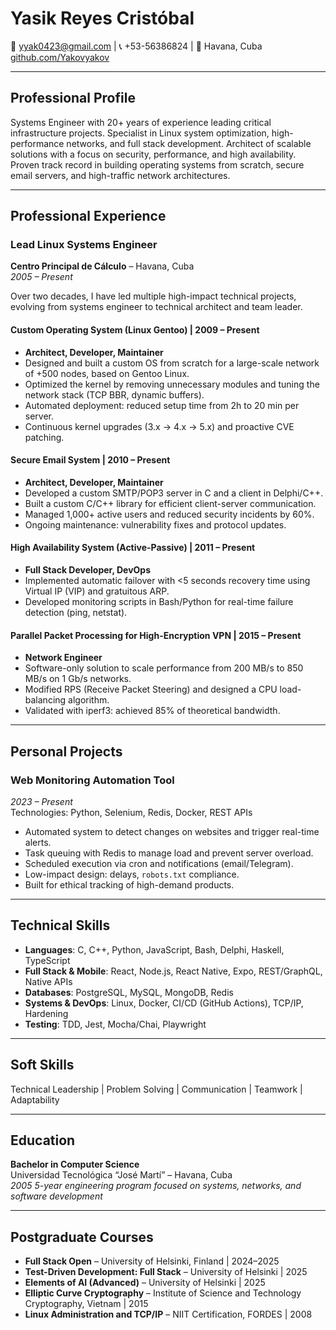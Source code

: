 # Yasik Reyes Cristóbal

📧 yyak0423@gmail.com | 📞 +53-56386824 | 📍 Havana, Cuba  
[github.com/Yakovyakov](https://github.com/Yakovyakov)

---

## Professional Profile

Systems Engineer with 20+ years of experience leading critical infrastructure projects. Specialist in Linux system optimization, high-performance networks, and full stack development. Architect of scalable solutions with a focus on security, performance, and high availability. Proven track record in building operating systems from scratch, secure email servers, and high-traffic network architectures.

---

## Professional Experience

### Lead Linux Systems Engineer  
**Centro Principal de Cálculo** – Havana, Cuba  
*2005 – Present*

Over two decades, I have led multiple high-impact technical projects, evolving from systems engineer to technical architect and team leader.

#### Custom Operating System (Linux Gentoo) | 2009 – Present
- **Architect, Developer, Maintainer**  
- Designed and built a custom OS from scratch for a large-scale network of +500 nodes, based on Gentoo Linux.  
- Optimized the kernel by removing unnecessary modules and tuning the network stack (TCP BBR, dynamic buffers).  
- Automated deployment: reduced setup time from 2h to 20 min per server.  
- Continuous kernel upgrades (3.x → 4.x → 5.x) and proactive CVE patching.

#### Secure Email System | 2010 – Present
- **Architect, Developer, Maintainer**  
- Developed a custom SMTP/POP3 server in C and a client in Delphi/C++.  
- Built a custom C/C++ library for efficient client-server communication.  
- Managed 1,000+ active users and reduced security incidents by 60%.  
- Ongoing maintenance: vulnerability fixes and protocol updates.

#### High Availability System (Active-Passive) | 2011 – Present
- **Full Stack Developer, DevOps**  
- Implemented automatic failover with <5 seconds recovery time using Virtual IP (VIP) and gratuitous ARP.  
- Developed monitoring scripts in Bash/Python for real-time failure detection (ping, netstat).

#### Parallel Packet Processing for High-Encryption VPN | 2015 – Present
- **Network Engineer**  
- Software-only solution to scale performance from 200 MB/s to 850 MB/s on 1 Gb/s networks.  
- Modified RPS (Receive Packet Steering) and designed a CPU load-balancing algorithm.  
- Validated with iperf3: achieved 85% of theoretical bandwidth.

---

## Personal Projects

### Web Monitoring Automation Tool  
*2023 – Present*  
Technologies: Python, Selenium, Redis, Docker, REST APIs  
- Automated system to detect changes on websites and trigger real-time alerts.  
- Task queuing with Redis to manage load and prevent server overload.  
- Scheduled execution via cron and notifications (email/Telegram).  
- Low-impact design: delays, `robots.txt` compliance.  
- Built for ethical tracking of high-demand products.

---

## Technical Skills

- **Languages**: C, C++, Python, JavaScript, Bash, Delphi, Haskell, TypeScript  
- **Full Stack & Mobile**: React, Node.js, React Native, Expo, REST/GraphQL, Native APIs  
- **Databases**: PostgreSQL, MySQL, MongoDB, Redis  
- **Systems & DevOps**: Linux, Docker, CI/CD (GitHub Actions), TCP/IP, Hardening  
- **Testing**: TDD, Jest, Mocha/Chai, Playwright  

---

## Soft Skills

Technical Leadership | Problem Solving | Communication | Teamwork | Adaptability

---

## Education

**Bachelor in Computer Science**  
Universidad Tecnológica “José Martí” – Havana, Cuba  
*2005*
*5-year engineering program focused on systems, networks, and software development*

---

## Postgraduate Courses

- **Full Stack Open** – University of Helsinki, Finland | 2024–2025  
- **Test-Driven Development: Full Stack** – University of Helsinki | 2025  
- **Elements of AI (Advanced)** – University of Helsinki | 2025  
- **Elliptic Curve Cryptography** – Institute of Science and Technology Cryptography, Vietnam | 2015  
- **Linux Administration and TCP/IP** – NIIT Certification, FORDES | 2008
